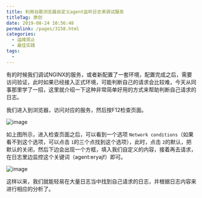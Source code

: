 ```yaml
---
title: 利用谷歌浏览器自定义agent监听日志来调试服务
titleTag: 原创
date: 2019-08-24 10:56:48
permalink: /pages/3158.html
categories:
  - 运维观止
  - 最佳实践
tags:
  - 
---
```


有的时候我们调试NGINX的服务，或者新配置了一套环境，配置完成之后，需要访问验证，此时如果已经接入正式环境，可能判断自己的请求会比较难，今天从同事那里学了一招，这里就介绍一下这种非常简单好用的方式来帮助判断自己请求的日志。

我们进入到浏览器，访问对应的服务，然后按F12检查页面。

![image](http://t.eryajf.net/imgs/2021/09/164aff11a39cb3ce.jpg)

如上图所示，进入检查页面之后，可以看到一个选项 `Network conditions`（如果看不到这个选项，可以点击 `1`的三个点找到这个选项），此时，点击 `2`的默认，把默认的关闭，然后下边会出现一个方框，填入我们自定义的内容，接着再去请求，在日志里边监控这个关键词（agent:eryajf）即可。

![image](http://t.eryajf.net/imgs/2021/09/785a24cf1b269356.jpg)

这样以来，我们就能轻易在大量日志当中找到自己请求的日志，并根据日志内容来进行相应的分析了。
